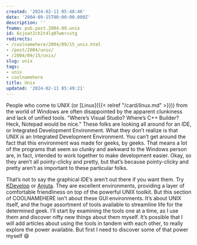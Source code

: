 ```yaml
---
created: '2024-02-11 05:48:46'
date: '2004-09-15T00:00:00.000Z'
description: ''
fname: pub.post.2004.09.unix
id: 6sjoat2ch1t4lq07wmrcvtg
redirects:
- /coolnamehere/2004/09/15_unix.html
- /post/2004/unix/
- /2004/09/15/unix/
slug: unix
tags:
- unix
- coolnamehere
title: Unix
updated: '2024-02-11 05:49:21'
---
```


People who come to UNIX (or [Linux]({{< relref "/card/linux.md" >}})) from the world of Windows are often disappointed by the apparent clunkiness and lack of unified tools. "Where’s Visual Studio? Where’s C++ Builder? Heck, Notepad would be nice." These folks are looking all around for an IDE, or Integrated Development Environment. What they don’t realize is that UNIX *is* an Integrated Development Environment. You can’t get around the fact that this environment was made for geeks, by geeks. That means a lot of the programs that seem so clunky and awkward to the Windows person are, in fact, intended to work together to make development easier. Okay, so they aren’t all pointy-clicky and pretty, but that’s because pointy-clicky and pretty aren’t as important to these particular folks.

That’s not to say the graphical IDE’s aren’t out there if you want them. Try [KDevelop](http://www.kdevelop.org/) or [Anjuta](http://anjuta.org/). They are excellent environments, providing a layer of comfortable friendliness on top of the powerful UNIX toolkit. But this section of COOLNAMEHERE isn’t about these GUI environments. It’s about UNIX itself, and the huge assortment of tools available to streamline life for the determined geek. I’ll start by examining the tools one at a time, as I use them and discover nifty new things about them myself. It’s possible that I will add articles about using the tools in tandem with each other, to really explore the power available. But first I need to discover some of that power myself :smile: